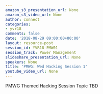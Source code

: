 ```yaml
---
amazon_s3_presentation_url: None
amazon_s3_video_url: None
author: connect
categories:
- yvr18
comments: false
date: '2018-08-29 09:00:00+00:00'
layout: resource-post
session_id: YVR18-PMW01
session_track: Power Management
slideshare_presentation_url: None
speakers: None
title: 'PMWG: Wed Hacking Session 1'
youtube_video_url: None
---
```


PMWG Themed Hacking Session Topic TBD